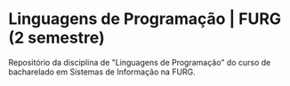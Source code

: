 # Linguagens de Programação | FURG (2 semestre)
Repositório da disciplina de "Linguagens de Programação" do curso de bacharelado em Sistemas de Informação na FURG.
